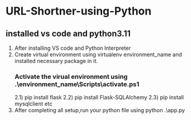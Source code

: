 # URL-Shortner-using-Python
## installed vs code and python3.11
1) After installing VS code and Python Interpreter
2) Create virtual environment using virtualenv environment_name and installed necessary package in it.
   ### Activate the virual environment using .\environment_name\Scripts\activate.ps1
   2.1) pip install flask
   2.2) pip install Flask-SQLAlchemy
   2.3) pip install mysqlclient etc
3) After completing all setup,run your python file using python .\app.py
